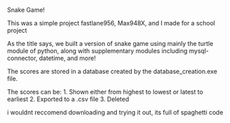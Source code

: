 Snake Game!

This was a simple project fastlane956, Max948X, and I made for a school project

As the title says, we built a version of snake game using mainly the turtle module of python, along with supplementary modules including mysql-connector, datetime, and more!

The scores are stored in a database created by the database_creation.exe file.

The scores can be:
                    1. Shown either from highest to lowest or latest to earliest
                    2. Exported to a .csv file
                    3. Deleted

i wouldnt reccomend downloading and trying it out, its full of spaghetti code 


